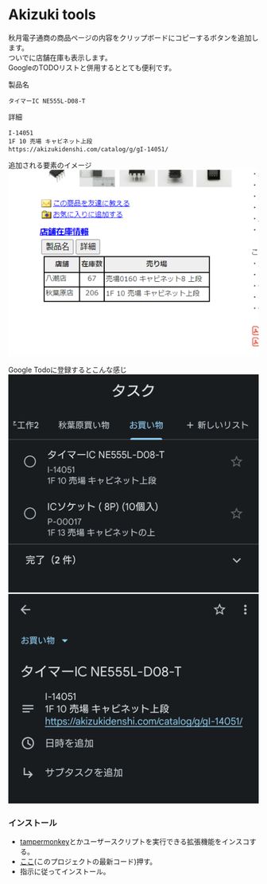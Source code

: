 # Akizuki tools

秋月電子通商の商品ページの内容をクリップボードにコピーするボタンを追加します。  
ついでに店舗在庫も表示します。  
GoogleのTODOリストと併用するととても便利です。    
  
製品名
```
タイマーIC NE555L-D08-T
```
詳細
```
I-14051
1F 10 売場 キャビネット上段
https://akizukidenshi.com/catalog/g/gI-14051/
```
追加される要素のイメージ  
![Tool display example](https://github.com/oz0820/browser-userscript/blob/images/akizuki-tools/img01.png)

Google Todoに登録するとこんな感じ  
![GoogleTodoImage1](https://github.com/oz0820/browser-userscript/blob/images/akizuki-tools/img02.png)
![GoogleTodoImage1](https://github.com/oz0820/browser-userscript/blob/images/akizuki-tools/img03.png)



### インストール
- [tampermonkey](https://www.tampermonkey.net/)とかユーザースクリプトを実行できる拡張機能をインスコする。
- [ここ](https://github.com/oz0820/browser-userscript/raw/main/akizuki-tools/akizuki-tools.user.js)(このプロジェクトの最新コード)押す。
- 指示に従ってインストール。  

